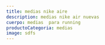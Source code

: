 ```yaml
---
title: medias nike aire
description: medias nike air nuevas
cuerpo: medias  para running
productoCategoria: medias
image: sdfs
---
```

